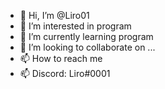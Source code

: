 - 👋 Hi, I’m @Liro01
- 👀 I’m interested in program
- 🌱 I’m currently learning program
- 💞️ I’m looking to collaborate on ...
- 📫 How to reach me 
- 📫 Discord: Liro#0001

<!---
Liro01/Liro01 is a ✨ special ✨ repository because its `README.md` (this file) appears on your GitHub profile.
You can click the Preview link to take a look at your changes.
--->
